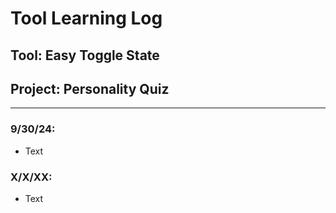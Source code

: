 # Tool Learning Log

## Tool: **Easy Toggle State**

## Project: **Personality Quiz**

---

### 9/30/24:
* Text

### X/X/XX:
* Text


<!-- 
* Links you used today (websites, videos, etc)
* Things you tried, progress you made, etc
* Challenges, a-ha moments, etc
* Questions you still have
* What you're going to try next
-->
